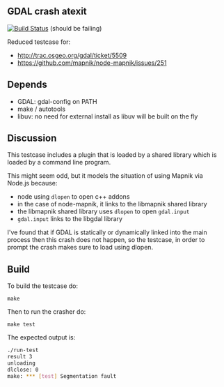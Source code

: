 ## GDAL crash atexit

[![Build Status](https://secure.travis-ci.org/springmeyer/gdal-atexit-crash.png)](https://travis-ci.org/springmeyer/gdal-atexit-crash) (should be failing)

Reduced testcase for:

 - http://trac.osgeo.org/gdal/ticket/5509
 - https://github.com/mapnik/node-mapnik/issues/251

## Depends

 - GDAL: gdal-config on PATH
 - make / autotools
 - libuv: no need for external install as libuv will be built on the fly

## Discussion

This testcase includes a plugin that is loaded by a shared library which is loaded by a command line program.

This might seem odd, but it models the situation of using Mapnik via Node.js because:

  - node using `dlopen` to open c++ addons
  - in the case of node-mapnik, it links to the libmapnik shared library
  - the libmapnik shared library uses `dlopen` to open `gdal.input`
  - `gdal.input` links to the libgdal library

I've found that if GDAL is statically or dynamically linked into the main process then this crash does not happen, so the testcase, in order to prompt the crash makes sure to load using dlopen.

## Build

To build the testcase do:

    make

Then to run the crasher do:

    make test

The expected output is:

```sh
./run-test
result 3
unloading
dlclose: 0
make: *** [test] Segmentation fault
```